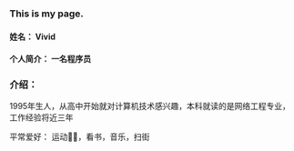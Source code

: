 ### This is my page.

#### 姓名： Vivid
#### 个人简介： 一名程序员

### 介绍：

1995年生人，从高中开始就对计算机技术感兴趣，本科就读的是网络工程专业，工作经验将近三年

平常爱好： 运动🏊‍♀️，看书，音乐，扫街
